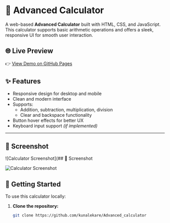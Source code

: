 # 🔢 Advanced Calculator

A web-based **Advanced Calculator** built with HTML, CSS, and JavaScript. This calculator supports basic arithmetic operations and offers a sleek, responsive UI for smooth user interaction.

## 🌐 Live Preview

👉 [View Demo on GitHub Pages](https://advanced-calculator-kappa.vercel.app/)

## ✨ Features

- Responsive design for desktop and mobile
- Clean and modern interface
- Supports:
  - Addition, subtraction, multiplication, division
  - Clear and backspace functionality
- Button hover effects for better UX
- Keyboard input support *(if implemented)*

---
## 📸 Screenshot

![Calculator Screenshot](## 📸 Screenshot

![Calculator Screenshot](<img width="1918" height="1078" alt="image" src="https://github.com/user-attachments/assets/fe582566-0844-417e-be77-fd2cd1294863" />)

## 🚀 Getting Started

To use this calculator locally:

1. **Clone the repository:**
   ```bash
   git clone https://github.com/kunalekare/Advanced_calculator
